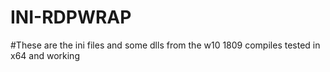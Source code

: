 # INI-RDPWRAP
#These are the ini files and some dlls from the w10 1809 compiles tested in x64 and working
